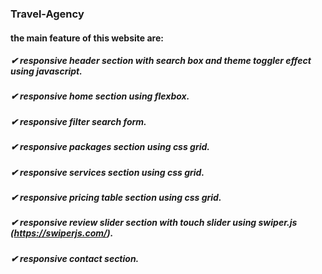 ### Travel-Agency
#### the main feature of this website are:
##### ✔ responsive header section with search box and theme toggler effect using javascript.
##### ✔ responsive home section using flexbox.
##### ✔ responsive filter search form.
##### ✔ responsive packages section using css grid.
##### ✔ responsive services section using css grid.
##### ✔ responsive pricing table section using css grid.
##### ✔ responsive review slider section with touch slider using swiper.js (https://swiperjs.com/).
##### ✔ responsive contact section.